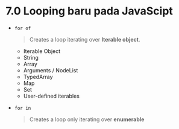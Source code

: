 # 7.0 Looping baru pada JavaScipt

- `for of`

  > Creates a loop iterating over **Iterable object**.

  - Iterable Object
  - String
  - Array
  - Arguments / NodeList
  - TypedArray
  - Map
  - Set
  - User-defined iterables

- `for in`

  > Creates a loop only iterating over **enumerable**

